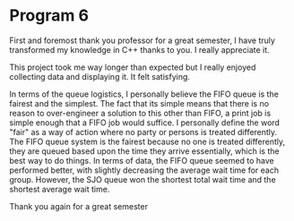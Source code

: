 # Program 6

First and foremost thank you professor for a great semester, I have truly transformed my knowledge in C++ thanks to you. I really appreciate it.

This project took me way longer than expected but I really enjoyed collecting data and displaying it. It felt satisfying.

In terms of the queue logistics, I personally believe the FIFO queue is the fairest and the simplest. The fact that its 
simple means that there is no reason to over-engineer a solution to this other than FIFO, a print job is simple enough that a FIFO job
would suffice. I personally define the word "fair" as a way of action where no party or persons is treated differently. The FIFO queue system is the fairest
because no one is treated differently, they are queued based upon the time they arrive essentially, which is the best way to do things. In terms of data, the FIFO queue
seemed to have performed better, with slightly decreasing the average wait time for each group. However, the SJO queue won the shortest total wait time and the shortest average wait time. 

Thank you again for a great semester
